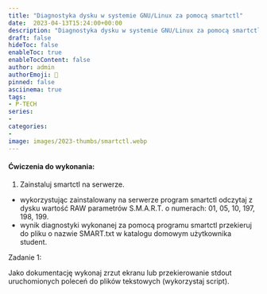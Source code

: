 ```yaml
---
title: "Diagnostyka dysku w systemie GNU/Linux za pomocą smartctl"
date:  2023-04-13T15:24:00+00:00
description: "Diagnostyka dysku w systemie GNU/Linux za pomocą smartctl"
draft: false
hideToc: false
enableToc: true
enableTocContent: false
author: admin
authorEmoji: 🐧
pinned: false
asciinema: true
tags:
- P-TECH
series:
-
categories:
- 
image: images/2023-thumbs/smartctl.webp
---
```

#### Ćwiczenia do wykonania:
1. Zainstaluj smartctl na serwerze. 
* wykorzystując zainstalowany na serwerze program smartctl odczytaj z dysku wartość RAW parametrów S.M.A.R.T. o numerach: 01, 05, 10, 197, 198, 199.
* wynik diagnostyki wykonanej za pomocą programu smartctl przekieruj do pliku o nazwie SMART.txt w katalogu domowym użytkownika student.

Zadanie 1:
<script async id="asciicast-577296" src="https://asciinema.org/a/577296.js"></script>
Jako dokumentację wykonaj zrzut ekranu lub przekierowanie stdout uruchomionych poleceń do plików tekstowych (wykorzystaj script).
<script async id="asciicast-577292" src="https://asciinema.org/a/577292.js"></script>
